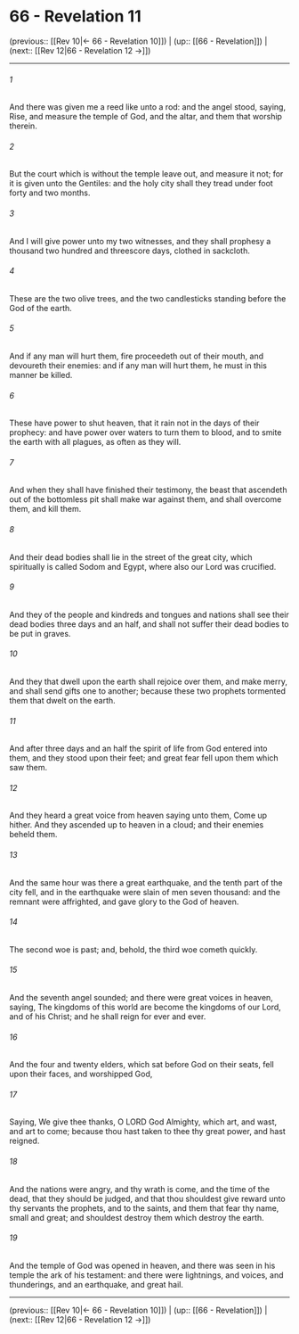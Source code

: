 # 66 - Revelation 11

(previous:: [[Rev 10|← 66 - Revelation 10]]) | (up:: [[66 - Revelation]]) | (next:: [[Rev 12|66 - Revelation 12 →]])

***


###### 1 
And there was given me a reed like unto a rod: and the angel stood, saying, Rise, and measure the temple of God, and the altar, and them that worship therein. 

###### 2 
But the court which is without the temple leave out, and measure it not; for it is given unto the Gentiles: and the holy city shall they tread under foot forty and two months. 

###### 3 
And I will give power unto my two witnesses, and they shall prophesy a thousand two hundred and threescore days, clothed in sackcloth. 

###### 4 
These are the two olive trees, and the two candlesticks standing before the God of the earth. 

###### 5 
And if any man will hurt them, fire proceedeth out of their mouth, and devoureth their enemies: and if any man will hurt them, he must in this manner be killed. 

###### 6 
These have power to shut heaven, that it rain not in the days of their prophecy: and have power over waters to turn them to blood, and to smite the earth with all plagues, as often as they will. 

###### 7 
And when they shall have finished their testimony, the beast that ascendeth out of the bottomless pit shall make war against them, and shall overcome them, and kill them. 

###### 8 
And their dead bodies shall lie in the street of the great city, which spiritually is called Sodom and Egypt, where also our Lord was crucified. 

###### 9 
And they of the people and kindreds and tongues and nations shall see their dead bodies three days and an half, and shall not suffer their dead bodies to be put in graves. 

###### 10 
And they that dwell upon the earth shall rejoice over them, and make merry, and shall send gifts one to another; because these two prophets tormented them that dwelt on the earth. 

###### 11 
And after three days and an half the spirit of life from God entered into them, and they stood upon their feet; and great fear fell upon them which saw them. 

###### 12 
And they heard a great voice from heaven saying unto them, Come up hither. And they ascended up to heaven in a cloud; and their enemies beheld them. 

###### 13 
And the same hour was there a great earthquake, and the tenth part of the city fell, and in the earthquake were slain of men seven thousand: and the remnant were affrighted, and gave glory to the God of heaven. 

###### 14 
The second woe is past; and, behold, the third woe cometh quickly. 

###### 15 
And the seventh angel sounded; and there were great voices in heaven, saying, The kingdoms of this world are become the kingdoms of our Lord, and of his Christ; and he shall reign for ever and ever. 

###### 16 
And the four and twenty elders, which sat before God on their seats, fell upon their faces, and worshipped God, 

###### 17 
Saying, We give thee thanks, O LORD God Almighty, which art, and wast, and art to come; because thou hast taken to thee thy great power, and hast reigned. 

###### 18 
And the nations were angry, and thy wrath is come, and the time of the dead, that they should be judged, and that thou shouldest give reward unto thy servants the prophets, and to the saints, and them that fear thy name, small and great; and shouldest destroy them which destroy the earth. 

###### 19 
And the temple of God was opened in heaven, and there was seen in his temple the ark of his testament: and there were lightnings, and voices, and thunderings, and an earthquake, and great hail.

***

(previous:: [[Rev 10|← 66 - Revelation 10]]) | (up:: [[66 - Revelation]]) | (next:: [[Rev 12|66 - Revelation 12 →]])
